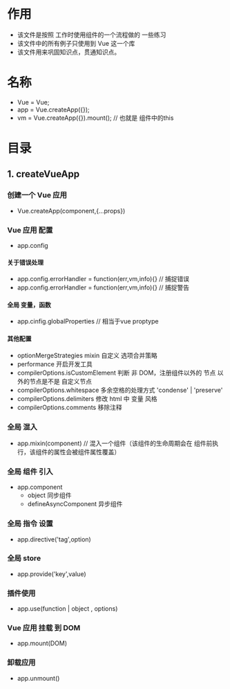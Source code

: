 # 作用
- 该文件是按照 工作时使用组件的一个流程做的 一些练习
- 该文件中的所有例子只使用到 Vue 这一个库
- 该文件用来巩固知识点，贯通知识点。
# 名称
- Vue = Vue;
- app = Vue.createApp({});
- vm = Vue.createApp({}).mount(); // 也就是 组件中的this
# 目录
## 1. createVueApp 
### 创建一个 Vue 应用 
- Vue.createApp(component,{...props})
### Vue 应用 配置
- app.config
#### 关于错误处理
- app.config.errorHandler = function(err,vm,info){} // 捕捉错误
- app.config.errorHandler = function(err,vm,info){} // 捕捉警告
#### 全局 变量，函数
- app.cinfig.globalProperties // 相当于vue proptype 
#### 其他配置
- optionMergeStrategies mixin 自定义 选项合并策略
- performance 开启开发工具
- compilerOptions.isCustomElement 判断 非 DOM，注册组件以外的 节点 以外的节点是不是 自定义节点
- compilerOptions.whitespace 多余空格的处理方式  'condense' | 'preserve'
- compilerOptions.delimiters 修改 html 中 变量 风格
- compilerOptions.comments 移除注释
### 全局 混入
- app.mixin(component) // 混入一个组件（该组件的生命周期会在 组件前执行，该组件的属性会被组件属性覆盖）
### 全局 组件 引入
- app.component
  - object 同步组件
  - defineAsyncComponent 异步组件
### 全局 指令 设置
- app.directive('tag',option)
### 全局 store
- app.provide('key',value)
### 插件使用
- app.use(function | object , options)
### Vue 应用 挂载 到 DOM
- app.mount(DOM)
### 卸载应用
- app.unmount()